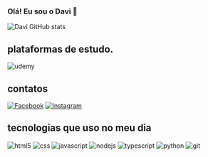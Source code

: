 ### Olá! Eu sou o Davi 🖖



![Davi GitHub stats](https://github-readme-stats.vercel.app/api?username=devimicael&show_icons=true&theme=radical)

## plataformas de estudo.
<div style="display: inline_block">
  <img align="center" alt="udemy" src="https://img.shields.io/badge/Udemy-EC5252?style=for-the-badge&logo=Udemy&logoColor=white">
</div>

## contatos
[![Facebook](https://img.shields.io/badge/Facebook-1877F2?style=for-the-badge&logo=facebook&logoColor=white)](https://www.facebook.com/davi.micael.16/) [![Instagram](https://img.shields.io/badge/Instagram-E4405F?style=for-the-badge&logo=instagram&logoColor=white)](https://www.instagram.com/davimsilva88/)

## tecnologias que uso no meu dia
<div style="display: inline_block">
  <img align="center" alt="html5" src="https://img.shields.io/badge/HTML5-E34F26?style=for-the-badge&logo=html5&logoColor=white">
  <img align="center" alt="css" src="https://img.shields.io/badge/CSS3-1572B6?style=for-the-badge&logo=css3&logoColor=white">
  <img align="center" alt="javascript" src="https://img.shields.io/badge/JavaScript-F7DF1E?style=for-the-badge&logo=javascript&logoColor=black">
  <img align="center" alt="nodejs" src="https://img.shields.io/badge/Node.js-43853D?style=for-the-badge&logo=node.js&logoColor=white">
  <img align="center" alt="typescript" src="https://img.shields.io/badge/TypeScript-007ACC?style=for-the-badge&logo=typescript&logoColor=whit">
  <img align="center" alt="python" src="https://img.shields.io/badge/Python-14354C?style=for-the-badge&logo=python&logoColor=white">
  <img align="center" alt="git" src="https://img.shields.io/badge/GIT-E44C30?style=for-the-badge&logo=git&logoColor=whit">
</div>
